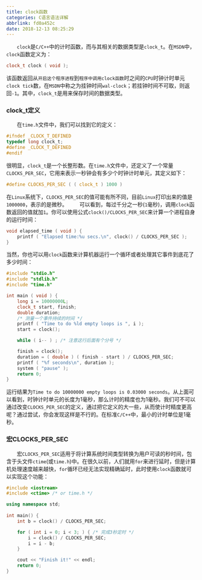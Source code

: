 ```yaml
---
title: clock函数
categories: C语言语法详解
abbrlink: fd0a452c
date: 2018-12-13 08:25:29
---
```

&emsp;&emsp;`clock`是`C/C++`中的计时函数，而与其相关的数据类型是`clock_t`。在`MSDN`中，`clock`函数定义为：<!--more-->

``` cpp
clock_t clock ( void );
```

该函数返回从`开启这个程序进程`到`程序中调用clock函数`时之间的`CPU`时钟计时单元`clock tick`数，在`MSDN`中称之为挂钟时间`wal-clock`；若挂钟时间不可取，则返回`-1`。其中，`clock_t`是用来保存时间的数据类型。

### clock_t定义

&emsp;&emsp;在`time.h`文件中，我们可以找到它的定义：

``` c
#ifndef _CLOCK_T_DEFINED
typedef long clock_t;
#define _CLOCK_T_DEFINED
#endif
```

很明显，`clock_t`是一个长整形数。在`time.h`文件中，还定义了一个常量`CLOCKS_PER_SEC`，它用来表示一秒钟会有多少个时钟计时单元，其定义如下：

``` c
#define CLOCKS_PER_SEC ( ( clock_t ) 1000 )
```

在`Linux`系统下，`CLOCKS_PER_SEC`的值可能有所不同，目前`Linux`打印出来的值是`1000000`，表示的是微秒。
&emsp;&emsp;可以看到，每过千分之一秒(`1`毫秒)，调用`clock`函数返回的值就加`1`。你可以使用公式`clock()/CLOCKS_PER_SEC`来计算一个进程自身的运行时间：

``` cpp
void elapsed_time ( void ) {
    printf ( "Elapsed time:%u secs.\n", clock() / CLOCKS_PER_SEC );
}
```

当然，你也可以用`clock`函数来计算机器运行一个循环或者处理其它事件到底花了多少时间：

``` cpp
#include "stdio.h"
#include "stdlib.h"
#include "time.h"

int main ( void ) {
    long i = 10000000L;
    clock_t start, finish;
    double duration;
    /* 测量一个事件持续的时间 */
    printf ( "Time to do %ld empty loops is ", i );
    start = clock();

    while ( i-- ) ; /* 注意这行后面有个分号 */

    finish = clock();
    duration = ( double ) ( finish - start ) / CLOCKS_PER_SEC;
    printf ( "%f seconds\n", duration );
    system ( "pause" );
    return 0;
}
```

运行结果为`Time to do 10000000 empty loops is 0.03000 seconds`。从上面可以看到，时钟计时单元的长度为1毫秒，那么计时的精度也为1毫秒。我们可不可以通过改变`CLOCKS_PER_SEC`的定义，通过把它定义的大一些，从而使计时精度更高呢？通过尝试，你会发现这样是不行的。在标准`C/C++`中，最小的计时单位是1毫秒。

### 宏CLOCKS_PER_SEC

&emsp;&emsp;宏`CLOCKS_PER_SEC`适用于将计算系统时间类型转换为用户可读的秒时间，包含于头文件`ctime`(或`time.h`)中。在很久以前，人们就用`for`来进行延时，但是计算机处理速度越来越快，`for`循环已经无法实现精确延时，此时使用`clock`函数就可以实现这个功能：

``` cpp
#include <iostream>
#include <ctime> /* or time.h */​

using namespace std;
​
int main() {
    int b = clock() / CLOCKS_PER_SEC;​

    for ( int i = 0; i < 3; ) { /* 完成3秒定时 */
        i = clock() / CLOCKS_PER_SEC;
        i = i - b;
    }

    cout << "Finish it!" << endl;
    return 0;
}
```
